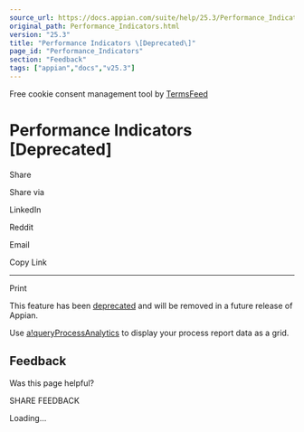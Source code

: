```yaml
---
source_url: https://docs.appian.com/suite/help/25.3/Performance_Indicators.html
original_path: Performance_Indicators.html
version: "25.3"
title: "Performance Indicators \[Deprecated\]"
page_id: "Performance_Indicators"
section: "Feedback"
tags: ["appian","docs","v25.3"]
---
```



Free cookie consent management tool by [TermsFeed](https://www.termsfeed.com/)

# Performance Indicators \[Deprecated\]

Share

Share via

LinkedIn

Reddit

Email

Copy Link

* * *

Print

This feature has been [deprecated](Deprecated_Features.html) and will be removed in a future release of Appian.

Use [a!queryProcessAnalytics](fnc_system_a_queryprocessanalytics.html) to display your process report data as a grid.

## Feedback

Was this page helpful?

SHARE FEEDBACK

Loading...